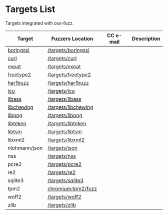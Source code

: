 # Targets List

Targets integrated with oss-fuzz.

| Target | Fuzzers Location | CC e-mail | Description
| ------------ | --------------- | ----------- | ------------ | 
| [boringssl](https://boringssl.googlesource.com/boringssl/) | [/targets/boringssl](https://github.com/google/oss-fuzz/tree/master/targets/boringssl) |
| [curl](https://curl.haxx.se/) | [/targets/curl](https://github.com/google/oss-fuzz/tree/master/targets/curl) |
| [expat](http://expat.sourceforge.net/) | [/targets/expat](https://github.com/google/oss-fuzz/tree/master/targets/expat) |
| [freetype2](https://www.freetype.org/) | [/targets/freetype2](https://github.com/google/oss-fuzz/tree/master/targets/freetype2) |
| [harfbuzz](http://www.harfbuzz.org/) | [/targets/harfbuzz](https://github.com/google/oss-fuzz/tree/master/targets/harfbuzz) |
| [icu](http://site.icu-project.org/) | [/targets/icu](https://github.com/google/oss-fuzz/tree/master/targets/icu) |
| [libass](https://github.com/libass/libass) | [/targets/libass](https://github.com/google/oss-fuzz/tree/master/targets/libass) |
| [libchewing](http://chewing.im/) | [/targets/libchewing](https://github.com/google/oss-fuzz/tree/master/targets/libchewing) |
| [libpng](http://www.libpng.org/pub/png/libpng.html) | [/targets/libpng](https://github.com/google/oss-fuzz/tree/master/targets/libpng) |
| [libteken](http://80386.nl/projects/libteken/) | [/targets/libteken](https://github.com/google/oss-fuzz/tree/master/targets/libteken) |
| [libtsm](https://www.freedesktop.org/wiki/Software/kmscon/libtsm/) | [/targets/libtsm](https://github.com/google/oss-fuzz/tree/master/targets/libtsm) |
| libxml2 | [/targets/libxml2](https://github.com/google/oss-fuzz/tree/master/targets/libxml2) |
| nlohmann/json | [/targets/json](https://github.com/google/oss-fuzz/tree/master/targets/json) |
| nss | [/targets/nss](https://github.com/google/oss-fuzz/tree/master/targets/nss) |
| pcre2 | [/targets/pcre2](https://github.com/google/oss-fuzz/tree/master/targets/pcre2) |
| re2 | [/targets/re2](https://github.com/google/oss-fuzz/tree/master/targets/re2) |
| sqlite3 | [/targets/sqlite3](https://github.com/google/oss-fuzz/tree/master/targets/sqlite3) | 
| tpm2 | [chromium:tpm2/fuzz](https://chromium.googlesource.com/chromiumos/third_party/tpm2/+/master/fuzz/) |
| woff2 | [/targets/woff2](https://github.com/google/oss-fuzz/tree/master/targets/woff2) |
| zlib | [/targets/zlib](https://github.com/google/oss-fuzz/tree/master/targets/zlib) |
